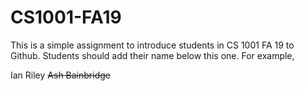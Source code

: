 # CS1001-FA19
This is a simple assignment to introduce students in CS 1001 FA 19 to Github.
Students should add their name below this one. For example,

Ian Riley
<s>Ash Bainbridge</s>
